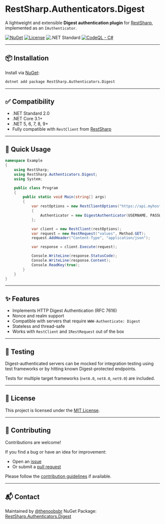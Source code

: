 # RestSharp.Authenticators.Digest

A lightweight and extensible **Digest authentication plugin** for [RestSharp](https://github.com/restsharp/RestSharp),
implemented as an `IAuthenticator`.

[![NuGet](https://img.shields.io/nuget/v/RestSharp.Authenticators.Digest.svg)](https://www.nuget.org/packages/RestSharp.Authenticators.Digest/)
[![License](https://img.shields.io/github/license/thenoobsbr/RestSharp.Authenticators.Digest)](LICENSE)
![.NET Standard](https://img.shields.io/badge/.NET-Standard%202.0-blue)
[![CodeQL - C#](https://github.com/thenoobsbr/RestSharp.Authenticators.Digest/actions/workflows/codeql.yml/badge.svg)](https://github.com/thenoobsbr/RestSharp.Authenticators.Digest/actions/workflows/codeql.yml)

---

## 📦 Installation

Install via [NuGet](https://www.nuget.org/packages/RestSharp.Authenticators.Digest):

```bash
dotnet add package RestSharp.Authenticators.Digest
````

---

## ✅ Compatibility

* .NET Standard 2.0
* .NET Core 3.1+
* .NET 5, 6, 7, 8, 9+
* Fully compatible with `RestClient` from [RestSharp](https://github.com/restsharp/RestSharp)

---

## 🚀 Quick Usage

```csharp
namespace Example
{
    using RestSharp;
    using RestSharp.Authenticators.Digest;
    using System;

    public class Program
    {
        public static void Main(string[] args)
        {
            var restOptions = new RestClientOptions("https://api.myhost.com/api/v1")
            {
                Authenticator = new DigestAuthenticator(USERNAME, PASSWORD)
            };

            var client = new RestClient(restOptions);
            var request = new RestRequest("values", Method.GET);
            request.AddHeader("Content-Type", "application/json");

            var response = client.Execute(request);

            Console.WriteLine(response.StatusCode);
            Console.WriteLine(response.Content);
            Console.ReadKey(true);
        }
    }
}
```

---

## ✨ Features

* Implements HTTP Digest Authentication (RFC 7616)
* Nonce and realm support
* Compatible with servers that require `WWW-Authenticate: Digest`
* Stateless and thread-safe
* Works with `RestClient` and `IRestRequest` out of the box

---

## 🧪 Testing

Digest-authenticated servers can be mocked for integration testing using test frameworks or by hitting known
Digest-protected endpoints.

Tests for multiple target frameworks (`net6.0`, `net8.0`, `net9.0`) are included.

---

## 📄 License

This project is licensed under the [MIT License](LICENSE).

---

## 🤝 Contributing

Contributions are welcome!

If you find a bug or have an idea for improvement:

* Open an [issue](https://github.com/thenoobsbr/RestSharp.Authenticators.Digest/issues)
* Or submit a [pull request](https://github.com/thenoobsbr/RestSharp.Authenticators.Digest/pulls)

Please follow the [contribution guidelines](CONTRIBUTING.md) if available.

---

## 📬 Contact

Maintained by [@thenoobsbr](https://github.com/thenoobsbr)
NuGet Package: [RestSharp.Authenticators.Digest](https://www.nuget.org/packages/RestSharp.Authenticators.Digest)
